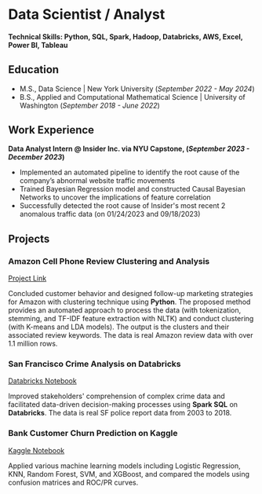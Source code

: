 # Data Scientist / Analyst

#### Technical Skills: Python, SQL, Spark, Hadoop, Databricks, AWS, Excel, Power BI, Tableau

## Education
- M.S., Data Science | New York University (_September 2022 - May 2024_)		        		
- B.S., Applied and Computational Mathematical Science | University of Washington (_September 2018 - June 2022_)

## Work Experience
**Data Analyst Intern @ Insider Inc. via NYU Capstone, (_September 2023 - December 2023_)**
- Implemented an automated pipeline to identify the root cause of the company’s abnormal website traffic movements
- Trained Bayesian Regression model and constructed Causal Bayesian Networks to uncover the implications of feature correlation
- Successfully detected the root cause of Insider's most recent 2 anomalous traffic data (on 01/24/2023 and 09/18/2023)

## Projects
### Amazon Cell Phone Review Clustering and Analysis
[Project Link](https://github.com/shrimp0000/Data-Science-Project/blob/main/cell_phone_review_clustering.ipynb)

Concluded customer behavior and designed follow-up marketing strategies for Amazon with clustering technique using **Python**. The proposed method provides an automated approach to process the data (with tokenization, stemming, and TF-IDF feature extraction with NLTK) and conduct clustering (with K-means and LDA models). The output is the clusters and their associated review keywords. The data is real Amazon review data with over 1.1 million rows.



### San Francisco Crime Analysis on Databricks
[Databricks Notebook](https://databricks-prod-cloudfront.cloud.databricks.com/public/4027ec902e239c93eaaa8714f173bcfc/5419472383784893/3528573267811368/7595568558102369/latest.html)

Improved stakeholders' comprehension of complex crime data and facilitated data-driven decision-making processes using **Spark SQL** on **Databricks**. The data is real SF police report data from 2003 to 2018.


### Bank Customer Churn Prediction on Kaggle
[Kaggle Notebook](https://www.kaggle.com/code/linastianbao/bank-churn-prediction/notebook)

Applied various machine learning models including Logistic Regression, KNN, Random Forest, SVM, and XGBoost, and compared the models using confusion matrices and ROC/PR curves.

